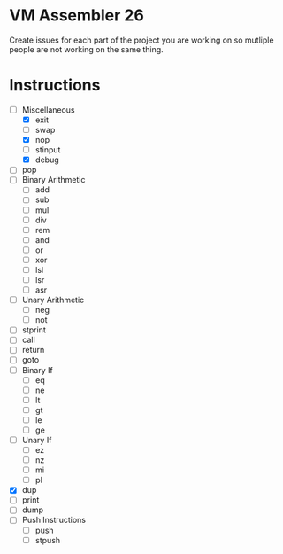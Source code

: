 # VM Assembler 26

Create issues for each part of the project you are working on so mutliple people are not working on the same thing.

# Instructions

- [ ] Miscellaneous
    - [X] exit
    - [ ] swap
    - [X] nop
    - [ ] stinput
    - [X] debug
- [ ] pop
- [ ] Binary Arithmetic
    - [ ] add
    - [ ] sub
    - [ ] mul
    - [ ] div
    - [ ] rem
    - [ ] and
    - [ ] or
    - [ ] xor
    - [ ] lsl
    - [ ] lsr
    - [ ] asr
- [ ] Unary Arithmetic
    - [ ] neg
    - [ ] not
- [ ] stprint
- [ ] call
- [ ] return
- [ ] goto
- [ ] Binary If
    - [ ] eq
    - [ ] ne
    - [ ] lt
    - [ ] gt
    - [ ] le
    - [ ] ge
- [ ] Unary If
    - [ ] ez
    - [ ] nz
    - [ ] mi
    - [ ] pl
- [X] dup
- [ ] print
- [ ] dump
- [ ] Push Instructions
    - [ ] push
    - [ ] stpush
